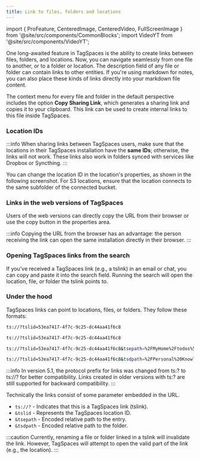 ```yaml
---
title: Link to files, folders and locations
---
```


import { ProFeature, CenteredImage, CenteredVideo, FullScreenImage } from '@site/src/components/CommonBlocks';
import VideoYT from '@site/src/components/VideoYT';

<ProFeature />

One long-awaited feature in TagSpaces is the ability to create links between files, folders, and locations. Now, you can navigate seamlessly from one file to another, or to a folder or location. The description field of any file or folder can contain links to other entities. If you're using markdown for notes, you can also place these kinds of links directly into your markdown file content.

<VideoYT
    youtubeId="3F2YUKd6rDc"
    title="Using file and folder linking functionality in TagSpaces"
    posterUrl="/media/videoposters/linking-files-and-folders.jpg"
    height={550}
/>

The context menu for every file and folder in the default perspective includes the option **Copy Sharing Link**, which generates a sharing link and copies it to your clipboard. This link can be used to create internal links to this file inside TagSpaces.

<CenteredImage
    caption="Context menu of a file containing the 'Copy Sharing Link' functionality"
    src="/media/copy-sharing-link.png"
/>

### Location IDs

:::info
When sharing links between TagSpaces users, make sure that the locations in their TagSpaces installation have the **same IDs**; otherwise, the links will not work. These links also work in folders synced with services like Dropbox or Syncthing.
:::

You can change the location ID in the location's properties, as shown in the following screenshot. For S3 locations, ensure that the location connects to the same subfolder of the connected bucket.

<CenteredImage
  caption="Changing the location ID"
  src="/media/changing-location-id.png"
  maxWidth="515px"
/>

### Links in the web versions of TagSpaces

Users of the web versions can directly copy the URL from their browser or use the copy button in the properties area.

<CenteredImage
    caption="Sharing link types in the entry properties"
    src="/media/tagspaces-links.png"
    showCaption
/>

:::info
Copying the URL from the browser has an advantage: the person receiving the link can open the same installation directly in their browser.
:::

### Opening TagSpaces links from the search

If you've received a TagSpaces link (e.g., a tslink) in an email or chat, you can copy and paste it into the search field. Running the search will open the location, file, or folder the tslink points to.

<CenteredImage
    caption="Open TS-Links from the search box"
    src="/media/tslinks-in-search.png"
    showCaption
/>

### Under the hood

TagSpaces links can point to locations, files, or folders. They follow these formats:

```bash title="Link to a location"
ts://?tslid=53ea7417-4f7c-9c25-dc44aa41f6c8

ts://?tslid=53ea7417-4f7c-9c25-dc44aa41f6c8
```

```bash title="Sharing link for a file"
ts://?tslid=53ea7417-4f7c-9c25-dc44aa41f6c8&tsepath=%2FMyHome%2Ftodos%5B202109%5D.md
```

```bash title="Sharing link for a folder"
ts://?tslid=53ea7417-4f7c-9c25-dc44aa41f6c8&tsdpath=%2FPersonal%20Knowledge
```

:::info
In version 5.1, the protocol prefix for links was changed from ts:? to ts://? for better compatibility. Links created in older versions with ts:? are still supported for backward compatibility.
:::

Technically the links consist of some parameter embedded in the URL.

- `ts://?` - Indicates that this is a TagSpaces link (tslink).
- `&tslid` - Represents the TagSpaces location ID.
- `&tsepath` - Encoded relative path to the entry.
- `&tsdpath` - Encoded relative path to the folder.

:::caution
Currently, renaming a file or folder linked in a tslink will invalidate the link. However, TagSpaces will attempt to open the valid part of the link (e.g., the location).
:::
